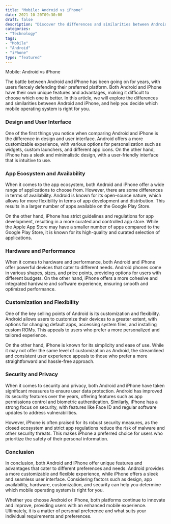 ```yaml
---
title: "Mobile: Android vs iPhone"
date: 2021-10-20T09:30:00
draft: false
description: "Discover the differences and similarities between Android and iPhone, and decide which mobile operating system is right for you."
categories:
- "Technology"
tags:
- "Mobile"
- "Android"
- "iPhone"
type: "featured"
---
```


Mobile: Android vs iPhone

The battle between Android and iPhone has been going on for years, with users fiercely defending their preferred platform. Both Android and iPhone have their own unique features and advantages, making it difficult to choose which one is better. In this article, we will explore the differences and similarities between Android and iPhone, and help you decide which mobile operating system is right for you.

### Design and User Interface

One of the first things you notice when comparing Android and iPhone is the difference in design and user interface. Android offers a more customizable experience, with various options for personalization such as widgets, custom launchers, and different app icons. On the other hand, iPhone has a sleek and minimalistic design, with a user-friendly interface that is intuitive to use.

### App Ecosystem and Availability

When it comes to the app ecosystem, both Android and iPhone offer a wide range of applications to choose from. However, there are some differences in terms of availability. Android is known for its open-source nature, which allows for more flexibility in terms of app development and distribution. This results in a larger number of apps available on the Google Play Store.

On the other hand, iPhone has strict guidelines and regulations for app development, resulting in a more curated and controlled app store. While the Apple App Store may have a smaller number of apps compared to the Google Play Store, it is known for its high-quality and curated selection of applications.

### Hardware and Performance

When it comes to hardware and performance, both Android and iPhone offer powerful devices that cater to different needs. Android phones come in various shapes, sizes, and price points, providing options for users with different budgets. On the other hand, iPhone offers a more cohesive and integrated hardware and software experience, ensuring smooth and optimized performance.

### Customization and Flexibility

One of the key selling points of Android is its customization and flexibility. Android allows users to customize their devices to a greater extent, with options for changing default apps, accessing system files, and installing custom ROMs. This appeals to users who prefer a more personalized and tailored experience.

On the other hand, iPhone is known for its simplicity and ease of use. While it may not offer the same level of customization as Android, the streamlined and consistent user experience appeals to those who prefer a more straightforward and hassle-free approach.

### Security and Privacy

When it comes to security and privacy, both Android and iPhone have taken significant measures to ensure user data protection. Android has improved its security features over the years, offering features such as app permissions control and biometric authentication. Similarly, iPhone has a strong focus on security, with features like Face ID and regular software updates to address vulnerabilities.

However, iPhone is often praised for its robust security measures, as the closed ecosystem and strict app regulations reduce the risk of malware and other security threats. This makes iPhone a preferred choice for users who prioritize the safety of their personal information.

### Conclusion

In conclusion, both Android and iPhone offer unique features and advantages that cater to different preferences and needs. Android provides a more customizable and flexible experience, while iPhone offers a sleek and seamless user interface. Considering factors such as design, app availability, hardware, customization, and security can help you determine which mobile operating system is right for you.

Whether you choose Android or iPhone, both platforms continue to innovate and improve, providing users with an enhanced mobile experience. Ultimately, it is a matter of personal preference and what suits your individual requirements and preferences.
